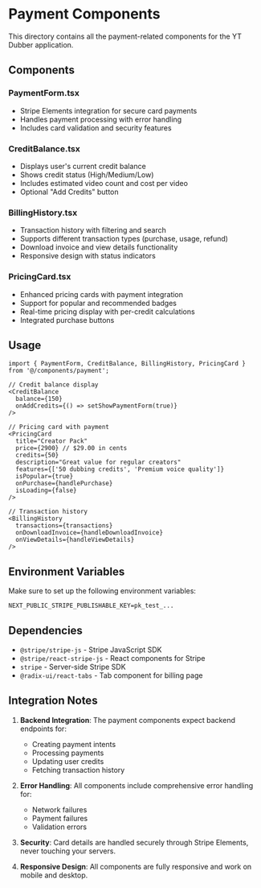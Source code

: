 # Payment Components

This directory contains all the payment-related components for the YT Dubber application.

## Components

### PaymentForm.tsx
- Stripe Elements integration for secure card payments
- Handles payment processing with error handling
- Includes card validation and security features

### CreditBalance.tsx
- Displays user's current credit balance
- Shows credit status (High/Medium/Low)
- Includes estimated video count and cost per video
- Optional "Add Credits" button

### BillingHistory.tsx
- Transaction history with filtering and search
- Supports different transaction types (purchase, usage, refund)
- Download invoice and view details functionality
- Responsive design with status indicators

### PricingCard.tsx
- Enhanced pricing cards with payment integration
- Support for popular and recommended badges
- Real-time pricing display with per-credit calculations
- Integrated purchase buttons

## Usage

```tsx
import { PaymentForm, CreditBalance, BillingHistory, PricingCard } from '@/components/payment';

// Credit balance display
<CreditBalance 
  balance={150} 
  onAddCredits={() => setShowPaymentForm(true)} 
/>

// Pricing card with payment
<PricingCard
  title="Creator Pack"
  price={2900} // $29.00 in cents
  credits={50}
  description="Great value for regular creators"
  features={['50 dubbing credits', 'Premium voice quality']}
  isPopular={true}
  onPurchase={handlePurchase}
  isLoading={false}
/>

// Transaction history
<BillingHistory
  transactions={transactions}
  onDownloadInvoice={handleDownloadInvoice}
  onViewDetails={handleViewDetails}
/>
```

## Environment Variables

Make sure to set up the following environment variables:

```env
NEXT_PUBLIC_STRIPE_PUBLISHABLE_KEY=pk_test_...
```

## Dependencies

- `@stripe/stripe-js` - Stripe JavaScript SDK
- `@stripe/react-stripe-js` - React components for Stripe
- `stripe` - Server-side Stripe SDK
- `@radix-ui/react-tabs` - Tab component for billing page

## Integration Notes

1. **Backend Integration**: The payment components expect backend endpoints for:
   - Creating payment intents
   - Processing payments
   - Updating user credits
   - Fetching transaction history

2. **Error Handling**: All components include comprehensive error handling for:
   - Network failures
   - Payment failures
   - Validation errors

3. **Security**: Card details are handled securely through Stripe Elements, never touching your servers.

4. **Responsive Design**: All components are fully responsive and work on mobile and desktop.